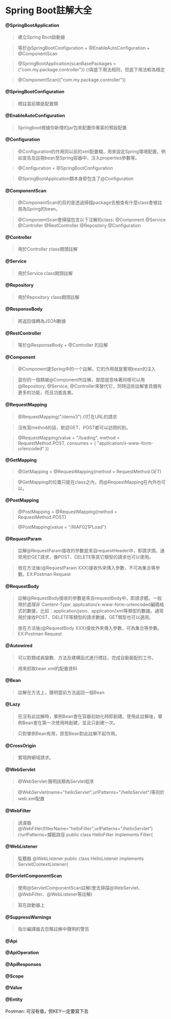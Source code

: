 # Spring Boot註解大全

#### @SpringBootApplication
> 建立Spring Boot啟動器

> 等於@SpringBootConfiguration + @EnableAutoConfiguration + @ComponentScan

> @SpringBootApplication(scanBasePackages = {"com.my.package.controller"})  //與底下用法相同，但底下用法較為穩定
 
> @ComponentScan({"com.my.package.controller"})
>

#### @SpringBootConfiguration
> 標註當前類是配置類

#### @EnableAutoConfiguration
> Springboot根據你新增的jar包來配置你專案的預設配置

#### @Configuration
> @Configuration的作用同以前的xml配置檔，用來設定Spring環境配置，例如宣告及註冊bean至Spring容器中，注入properties參數等。

> @Configuration = @SpringBootConfiguration

> @SpringBootApplication類本身即包含了@Configuration

#### @ComponentScan
> @ComponentScan的目的是透過掃描package去檢查有什麼class會被註冊為Spring的bean。

> @ComponentScan會掃描包含以下注解的class:
@Component  @Service  @Controller  @RestController  @Repository  @Configuration

#### @Controller
> 用於Controller class開頭註解

#### @Service
> 用於Service class開頭註解

#### @Repository
> 用於Repository class開頭註解

#### @ResponseBody
> 將返回值轉為JSON數據

#### @RestController
> 等於@ResponseBody + @Controller 的註解

#### @Component
> @Component是Spring中的一个註解，它的作用就是實現bean的注入

> 當你的一個類被@Component所註解，那麼就意味著同樣可以用@Repository, @Service, @Controller來替代它，同時這些註解會具備有更多的功能，而且功能各異。

#### @RequestMapping
> @RequestMapping("/demo3") //打在URL的請求

> 沒有寫method的話，默認GET、POST都可以訪問的到。

> @RequestMapping(value = "/loading", method = RequestMethod.POST, consumes = { "application/x-www-form-urlencoded" })

#### @GetMapping
> @GetMapping = @RequestMapping(method = RequestMethod.GET)

> @GetMapping的位置只能在class之內，而@RequestMapping在內外也可以。

#### @PostMapping
> @PostMapping = @RequestMapping(method = RequestMethod.POST)

> @PostMapping(value = "/RIAF021PLoad")

#### @RequestParam
> 註解@RequestParam接收的參數是來自requestHeader中，即請求頭。通常用於GET請求，像POST、DELETE等其它類型的請求也可以使用。

> 放在方法後(@RequestParam XXX)接收外來傳入參數，不可為集合等參數。EX:Postman Request



#### @RequestBody
> 註解@RequestBody接收的參數是來自requestBody中，即請求體。一般用於處理非 Content-Type: application/x-www-form-urlencoded編碼格式的數據，比如：application/json、application/xml等類型的數據。通常用於接收POST、DELETE等類型的請求數據，GET類型也可以適用。

> 放在方法後(@RequestBody XXX)接收外來傳入參數，可為集合等參數。EX:Postman Request

#### @Autowired
> 可以對類成員變數、方法及建構函式進行標註，完成自動裝配的工作。

> 用來抓取bean xml的配置資料

#### @Bean
> 註解在方法上，聲明當前方法返回一個Bean

#### @Lazy
> 在沒有此註解時，單例Bean會在容器初始化時即創建。使用此註解後，單例Bean會在第一次使用時創建，並且只創建一次。

> 只對單例Bean有用，原型Bean對此註解不起作用。

#### @CrossOrigin
> 實現跨網域請求。

#### @WebServlet
> @WebServlet:聲明該類為Servlet程序

>@WebServlet(name="helloServlet",urlPatterns="/helloServlet")等同於web.xml配置
#### @WebFilter
> 過濾器
@WebFilter(filterName="helloFilter",urlPatterns="/helloServlet") //urlPatterns=攔截路徑
public class HelloFilter implements Filter{

#### @WebListener
> 監聽器
@WebListener
public class HelloListener implements ServletContextListener{

#### @ServletComponentScan
> 使用@ServletComponentScan註解(會去掃描@WebServlet、@WebFilter、@WebListener等註解) 

> 寫在啟動器上

#### @SuppressWarnings
> 指示編譯器去忽略註解中聲明的警告




#### @Api

#### @ApiOperation

#### @ApiResponses

#### @Scope

#### @Value

#### @Entity




Postman: 可沒有值，但KEY一定要寫下去
